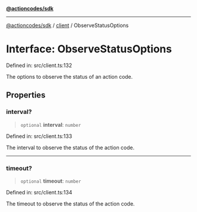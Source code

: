 [**@actioncodes/sdk**](../../README.md)

***

[@actioncodes/sdk](../../modules.md) / [client](../README.md) / ObserveStatusOptions

# Interface: ObserveStatusOptions

Defined in: src/client.ts:132

The options to observe the status of an action code.

## Properties

### interval?

> `optional` **interval**: `number`

Defined in: src/client.ts:133

The interval to observe the status of the action code.

***

### timeout?

> `optional` **timeout**: `number`

Defined in: src/client.ts:134

The timeout to observe the status of the action code.
